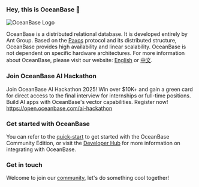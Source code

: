 ### Hey, this is OceanBase 👋 

![OceanBase Logo](https://raw.githubusercontent.com/oceanbase/oceanbase/master/images/logo.svg)

OceanBase is a distributed relational database. It is developed entirely by Ant Group. Based on the [Paxos](https://lamport.azurewebsites.net/pubs/lamport-paxos.pdf) protocol and its distributed structure, OceanBase provides high availability and linear scalability. OceanBase is not dependent on specific hardware architectures. For more information about OceanBase, please visit our website: [English](https://en.oceanbase.com/) or  [中文](https://www.oceanbase.com/).

### Join OceanBase AI Hackathon
Join OceanBase AI Hackathon 2025! Win over $10K+ and gain a green card for direct access to the final interview for internships or full-time positions. Build AI apps with OceanBase's vector capabilities. Register now!  https://open.oceanbase.com/ai-hackathon

### Get started with OceanBase

You can refer to the [quick-start](https://github.com/oceanbase/oceanbase#quick-start) to get started with the OceanBase Community Edition, or visit the [Developer Hub](https://open.oceanbase.com/developer) for more information on integrating with OceanBase.

### Get in touch

Welcome to join our [community](https://github.com/oceanbase/oceanbase#community), let's do something cool together!
